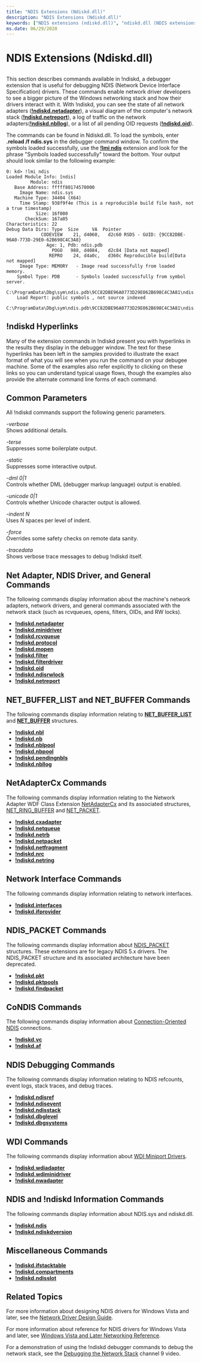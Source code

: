 ```yaml
---
title: "NDIS Extensions (Ndiskd.dll)"
description: "NDIS Extensions (Ndiskd.dll)"
keywords: ["NDIS extensions (ndiskd.dll)", "ndiskd.dll (NDIS extensions)", "extensions, NDIS"]
ms.date: 06/29/2020
---
```


# NDIS Extensions (Ndiskd.dll)

## <span id="ddk_ndis_extensions_ndiskd_dll__dbg"></span><span id="DDK_NDIS_EXTENSIONS_NDISKD_DLL__DBG"></span>

This section describes commands available in !ndiskd, a debugger extension that is useful for debugging NDIS (Network Device Interface Specification) drivers. These commands enable network driver developers to see a bigger picture of the Windows networking stack and how their drivers interact with it. With !ndiskd, you can see the state of all network adapters ([**!ndiskd.netadapter**](-ndiskd-netadapter.md)), a visual diagram of the computer's network stack ([**!ndiskd.netreport**](-ndiskd-netreport.md)), a log of traffic on the network adapters([**!ndiskd.nbllog**](-ndiskd-nbllog.md)), or a list of all pending OID requests ([**!ndiskd.oid**](-ndiskd-oid.md)).

The commands can be found in Ndiskd.dll. To load the symbols, enter **.reload /f ndis.sys** in the debugger command window. To confirm the symbols loaded successfully, use the [**!lmi ndis**](-lmi.md) extension and look for the phrase "Symbols loaded successfully" toward the bottom. Your output should look similar to the following example:

```dbgcmd
0: kd> !lmi ndis
Loaded Module Info: [ndis] 
         Module: ndis
   Base Address: fffff80174570000
     Image Name: ndis.sys
   Machine Type: 34404 (X64)
     Time Stamp: 938f9f4e (This is a reproducible build file hash, not a true timestamp)
           Size: 16f000
       CheckSum: 167a05
Characteristics: 22  
Debug Data Dirs: Type  Size     VA  Pointer
             CODEVIEW    21, d4060,   d2c60 RSDS - GUID: {9CC82DBE-96A0-773D-29E0-62B698C4C3A8}
               Age: 1, Pdb: ndis.pdb
                 POGO   988, d4084,   d2c84 [Data not mapped]
                REPRO    24, d4a0c,   d360c Reproducible build[Data not mapped]
     Image Type: MEMORY   - Image read successfully from loaded memory.
    Symbol Type: PDB      - Symbols loaded successfully from symbol server.
                 C:\ProgramData\Dbg\sym\ndis.pdb\9CC82DBE96A0773D29E062B698C4C3A81\ndis.pdb
    Load Report: public symbols , not source indexed 
                 C:\ProgramData\Dbg\sym\ndis.pdb\9CC82DBE96A0773D29E062B698C4C3A81\ndis.pdb
```

## <span id="_ndiskd_Hyperlinks"></span><span id="_ndiskd_hyperlinks"></span><span id="_NDISKD_HYPERLINKS"></span>!ndiskd Hyperlinks

Many of the extension commands in !ndiskd present you with hyperlinks in the results they display in the debugger window. The text for these hyperlinks has been left in the samples provided to illustrate the exact format of what you will see when you run the command on your debugee machine. Some of the examples also refer explicitly to clicking on these links so you can understand typical usage flows, though the examples also provide the alternate command line forms of each command.

## <span id="Common_Parameters"></span><span id="common_parameters"></span><span id="COMMON_PARAMETERS"></span>Common Parameters

All !ndiskd commands support the following generic parameters.

<span id="_______-verbose______"></span><span id="_______-VERBOSE______"></span> *-verbose*   
Shows additional details.

<span id="_______-terse______"></span><span id="_______-TERSE______"></span> *-terse*   
Suppresses some boilerplate output.

<span id="_______-static______"></span><span id="_______-STATIC______"></span> *-static*   
Suppresses some interactive output.

<span id="_______-dml_0_1______"></span><span id="_______-DML_0_1______"></span> *-dml 0|1*   
Controls whether DML (debugger markup language) output is enabled.

<span id="_______-unicode_0_1______"></span><span id="_______-UNICODE_0_1______"></span> *-unicode 0|1*   
Controls whether Unicode character output is allowed.

<span id="_______-indent_N______"></span><span id="_______-indent_n______"></span><span id="_______-INDENT_N______"></span> *-indent N*   
Uses *N* spaces per level of indent.

<span id="_______-force______"></span><span id="_______-FORCE______"></span> *-force*   
Overrides some safety checks on remote data sanity.

<span id="_______-tracedata______"></span><span id="_______-TRACEDATA______"></span> *-tracedata*   
Shows verbose trace messages to debug !ndiskd itself.

## <span id="Net_Adapter__NDIS_Driver__and_General_Commands"></span><span id="net_adapter__ndis_driver__and_general_commands"></span><span id="NET_ADAPTER__NDIS_DRIVER__AND_GENERAL_COMMANDS"></span>Net Adapter, NDIS Driver, and General Commands


The following commands display information about the machine's network adapters, network drivers, and general commands associated with the network stack (such as rcvqueues, opens, filters, OIDs, and RW locks).

-   [**!ndiskd.netadapter**](-ndiskd-netadapter.md)
-   [**!ndiskd.minidriver**](-ndiskd-minidriver.md)
-   [**!ndiskd.rcvqueue**](-ndiskd-rcvqueue.md)
-   [**!ndiskd.protocol**](-ndiskd-protocol.md)
-   [**!ndiskd.mopen**](-ndiskd-mopen.md)
-   [**!ndiskd.filter**](-ndiskd-filter.md)
-   [**!ndiskd.filterdriver**](-ndiskd-filterdriver.md)
-   [**!ndiskd.oid**](-ndiskd-oid.md)
-   [**!ndiskd.ndisrwlock**](-ndiskd-ndisrwlock.md)
-   [**!ndiskd.netreport**](-ndiskd-netreport.md)

## <span id="NET_BUFFER_LIST_and_NET_BUFFER_Commands"></span><span id="net_buffer_list_and_net_buffer_commands"></span><span id="NET_BUFFER_LIST_AND_NET_BUFFER_COMMANDS"></span>NET\_BUFFER\_LIST and NET\_BUFFER Commands


The following commands display information relating to [**NET\_BUFFER\_LIST**](../network/net-buffer-list-structure.md) and [**NET\_BUFFER**](../network/net-buffer-structure.md) structures.

- [**!ndiskd.nbl**](-ndiskd-nbl.md)
- [**!ndiskd.nb**](-ndiskd-nb.md)
- [**!ndiskd.nblpool**](-ndiskd-nblpool.md)
- [**!ndiskd.nbpool**](-ndiskd-nbpool.md)
- [**!ndiskd.pendingnbls**](-ndiskd-pendingnbls.md)
- [**!ndiskd.nbllog**](-ndiskd-nbllog.md)

## <span id="NetAdapterCx_Commands"></span><span id="netadaptercx_commands"></span><span id="NETADAPTERCX_COMMANDS"></span>NetAdapterCx Commands

The following commands display information relating to the Network Adapter WDF Class Extension [NetAdapterCx](../netcx/index.md) and its associated structures, [NET_RING_BUFFER](../netcx/introduction-to-net-rings.md) and [NET_PACKET](/windows-hardware/drivers/ddi/packet/ns-packet-_net_packet).

- [**!ndiskd.cxadapter**](-ndiskd-cxadapter.md)
- [**!ndiskd.netqueue**](-ndiskd-netqueue.md)
- [**!ndiskd.netrb**](-ndiskd-netrb.md)
- [**!ndiskd.netpacket**](-ndiskd-netpacket.md)
- [**!ndiskd.netfragment**](-ndiskd-netfragment.md)
- [**!ndiskd.nrc**](-ndiskd-nrc.md)
- [**!ndiskd.netring**](-ndiskd-netring.md)

## <span id="Network_Interface_Commands"></span><span id="network_interface_commands"></span><span id="NETWORK_INTERFACE_COMMANDS"></span>Network Interface Commands

The following commands display information relating to network interfaces.

- [**!ndiskd.interfaces**](-ndiskd-interfaces.md)
- [**!ndiskd.ifprovider**](-ndiskd-ifprovider.md)

## <span id="NDIS_PACKET_Commands"></span><span id="ndis_packet_commands"></span><span id="NDIS_PACKET_COMMANDS"></span>NDIS\_PACKET Commands

The following commands display information about [NDIS\_PACKET](/previous-versions/windows/hardware/network/ff557086(v=vs.85)) structures. These extensions are for legacy NDIS 5.x drivers. The NDIS\_PACKET structure and its associated architecture have been deprecated.

- [**!ndiskd.pkt**](-ndiskd-pkt.md)
- [**!ndiskd.pktpools**](-ndiskd-pktpools.md)
- [**!ndiskd.findpacket**](-ndiskd-findpacket.md)

## <span id="CoNDIS_Commands"></span><span id="condis_commands"></span><span id="CONDIS_COMMANDS"></span>CoNDIS Commands

The following commands display information about [Connection-Oriented NDIS](../network/connection-oriented-ndis.md) connections.

- [**!ndiskd.vc**](-ndiskd-vc.md)
- [**!ndiskd.af**](-ndiskd-af.md)

## <span id="NDIS_Debugging_Commands"></span><span id="ndis_debugging_commands"></span><span id="NDIS_DEBUGGING_COMMANDS"></span>NDIS Debugging Commands

The following commands display information relating to NDIS refcounts, event logs, stack traces, and debug traces.

- [**!ndiskd.ndisref**](-ndiskd-ndisref.md)
- [**!ndiskd.ndisevent**](-ndiskd-ndisevent.md)
- [**!ndiskd.ndisstack**](-ndiskd-ndisstack.md)
- [**!ndiskd.dbglevel**](-ndiskd-dbglevel.md)
- [**!ndiskd.dbgsystems**](-ndiskd-dbgsystems.md)

## <span id="WDI_Commands"></span><span id="wdi_commands"></span><span id="WDI_COMMANDS"></span>WDI Commands

The following commands display information about [WDI Miniport Drivers](../network/wdi-miniport-driver-design-guide.md).

- [**!ndiskd.wdiadapter**](-ndiskd-wdiadapter.md)
- [**!ndiskd.wdiminidriver**](-ndiskd-wdiminidriver.md)
- [**!ndiskd.nwadapter**](-ndiskd-nwadapter.md)

## <span id="NDIS_and__ndiskd_Information_Commands"></span><span id="ndis_and__ndiskd_information_commands"></span><span id="NDIS_AND__NDISKD_INFORMATION_COMMANDS"></span>NDIS and !ndiskd Information Commands

The following commands display information about NDIS.sys and ndiskd.dll.

- [**!ndiskd.ndis**](-ndiskd-ndis.md)
- [**!ndiskd.ndiskdversion**](-ndiskd-ndiskdversion.md)

## <span id="Miscellaneous_Commands"></span><span id="miscellaneous_commands"></span><span id="MISCELLANEOUS_COMMANDS"></span>Miscellaneous Commands

- [**!ndiskd.ifstacktable**](-ndiskd-ifstacktable.md)
- [**!ndiskd.compartments**](-ndiskd-compartments.md)
- [**!ndiskd.ndisslot**](-ndiskd-ndisslot.md)

## <span id="Related_Topics"></span><span id="related_topics"></span><span id="RELATED_TOPICS"></span>Related Topics

For more information about designing NDIS drivers for Windows Vista and later, see the [Network Driver Design Guide](../network/index.md).

For more information about reference for NDIS drivers for Windows Vista and later, see [Windows Vista and Later Networking Reference](/windows-hardware/drivers/ddi/_netvista/).

For a demonstration of using the !ndiskd debugger commands to debug the network stack, see the [Debugging the Network Stack](/shows/defrag-tools/175-debugging-network-stack) channel 9 video.

